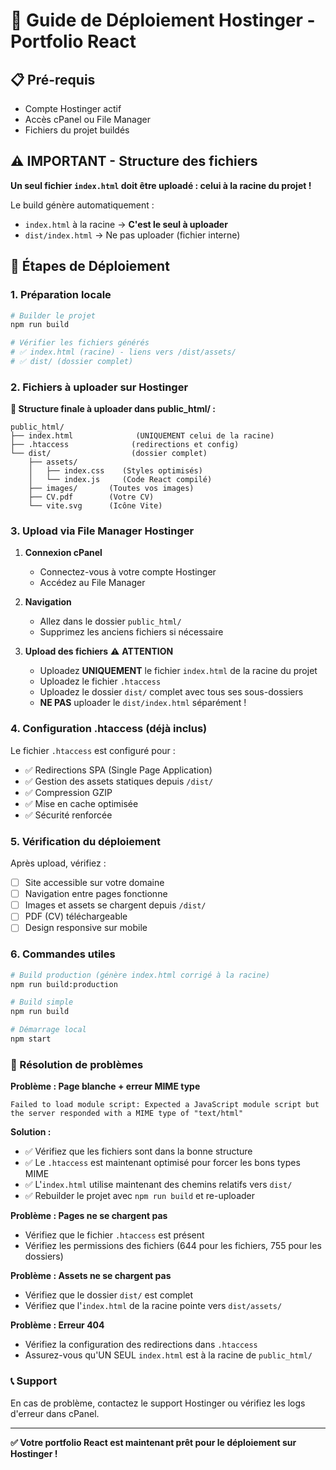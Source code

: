 # 🚀 Guide de Déploiement Hostinger - Portfolio React

## 📋 Pré-requis
- Compte Hostinger actif
- Accès cPanel ou File Manager
- Fichiers du projet buildés

## ⚠️ IMPORTANT - Structure des fichiers
**Un seul fichier `index.html` doit être uploadé : celui à la racine du projet !**

Le build génère automatiquement :
- `index.html` à la racine → **C'est le seul à uploader**
- `dist/index.html` → Ne pas uploader (fichier interne)

## 🔧 Étapes de Déploiement

### 1. Préparation locale
```bash
# Builder le projet
npm run build

# Vérifier les fichiers générés
# ✅ index.html (racine) - liens vers /dist/assets/
# ✅ dist/ (dossier complet)
```

### 2. Fichiers à uploader sur Hostinger

**📁 Structure finale à uploader dans public_html/ :**
```
public_html/
├── index.html              (UNIQUEMENT celui de la racine)
├── .htaccess              (redirections et config)
└── dist/                  (dossier complet)
    ├── assets/
    │   ├── index.css    (Styles optimisés)
    │   └── index.js     (Code React compilé)
    ├── images/       (Toutes vos images)
    ├── CV.pdf        (Votre CV)
    └── vite.svg      (Icône Vite)
```

### 3. Upload via File Manager Hostinger

1. **Connexion cPanel**
   - Connectez-vous à votre compte Hostinger
   - Accédez au File Manager

2. **Navigation**
   - Allez dans le dossier `public_html/`
   - Supprimez les anciens fichiers si nécessaire

3. **Upload des fichiers** ⚠️ **ATTENTION**
   - Uploadez **UNIQUEMENT** le fichier `index.html` de la racine du projet
   - Uploadez le fichier `.htaccess`
   - Uploadez le dossier `dist/` complet avec tous ses sous-dossiers
   - **NE PAS** uploader le `dist/index.html` séparément !

### 4. Configuration .htaccess (déjà inclus)
Le fichier `.htaccess` est configuré pour :
- ✅ Redirections SPA (Single Page Application)
- ✅ Gestion des assets statiques depuis `/dist/`
- ✅ Compression GZIP
- ✅ Mise en cache optimisée
- ✅ Sécurité renforcée

### 5. Vérification du déploiement

Après upload, vérifiez :
- [ ] Site accessible sur votre domaine
- [ ] Navigation entre pages fonctionne
- [ ] Images et assets se chargent depuis `/dist/`
- [ ] PDF (CV) téléchargeable
- [ ] Design responsive sur mobile

### 6. Commandes utiles

```bash
# Build production (génère index.html corrigé à la racine)
npm run build:production

# Build simple
npm run build

# Démarrage local
npm start
```

### 🔧 Résolution de problèmes

**Problème : Page blanche + erreur MIME type**
```
Failed to load module script: Expected a JavaScript module script but the server responded with a MIME type of "text/html"
```
**Solution :**
- ✅ Vérifiez que les fichiers sont dans la bonne structure
- ✅ Le `.htaccess` est maintenant optimisé pour forcer les bons types MIME
- ✅ L'`index.html` utilise maintenant des chemins relatifs vers `dist/`
- ✅ Rebuilder le projet avec `npm run build` et re-uploader

**Problème : Pages ne se chargent pas**
- Vérifiez que le fichier `.htaccess` est présent
- Vérifiez les permissions des fichiers (644 pour les fichiers, 755 pour les dossiers)

**Problème : Assets ne se chargent pas**
- Vérifiez que le dossier `dist/` est complet
- Vérifiez que l'`index.html` de la racine pointe vers `dist/assets/`

**Problème : Erreur 404**
- Vérifiez la configuration des redirections dans `.htaccess`
- Assurez-vous qu'UN SEUL `index.html` est à la racine de `public_html/`

### 📞 Support
En cas de problème, contactez le support Hostinger ou vérifiez les logs d'erreur dans cPanel.

---
**✅ Votre portfolio React est maintenant prêt pour le déploiement sur Hostinger !** 